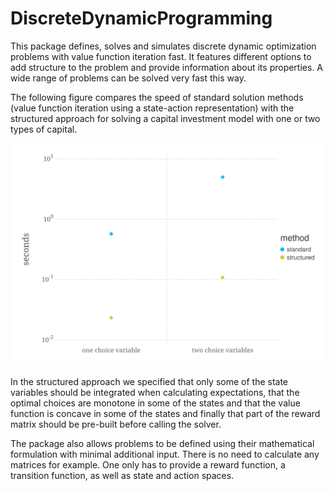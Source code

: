 # DiscreteDynamicProgramming

This package defines, solves and simulates discrete dynamic optimization problems with value function iteration fast. It features different options to add structure to the problem and provide information about its properties. A wide range of problems can be solved very fast this way.

The following figure compares the speed of standard solution methods (value function iteration using a state-action representation) with the structured approach for solving a capital investment model with one or two types of capital.

![alt text](benchmark/compare.svg "Benchmarking acceleration")

In the structured approach we specified that only some of the state variables should be integrated when calculating expectations, that the optimal choices are monotone in some of the states and that the value function is concave in some of the states and finally that part of the reward matrix should be pre-built before calling the solver.

The package also allows problems to be defined using their mathematical formulation with minimal additional input. There is no need to calculate any matrices for example. One only has to provide a reward function, a transition function, as well as state and action spaces.
